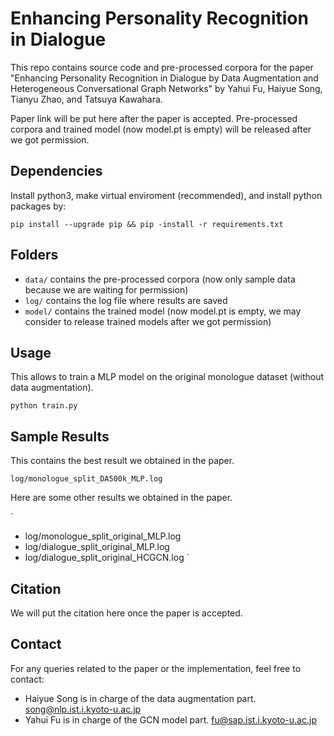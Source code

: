 # Enhancing Personality Recognition in Dialogue
This repo contains source code and pre-processed corpora for the paper "Enhancing Personality Recognition in Dialogue by Data Augmentation and Heterogeneous Conversational Graph Networks" by Yahui Fu, Haiyue Song, Tianyu Zhao, and Tatsuya Kawahara.

Paper link will be put here after the paper is accepted. Pre-processed corpora and trained model (now model.pt is empty) will be released after we got permission.

<!--
## Overview
Our work focuses on improving personality recognition in dialogues, a critical aspect for enhancing human-robot interactions. The challenges addressed include the limited number of speakers in dialogue corpora and the complex modeling of interdependencies in conversations.

### Key Contributions:
1. **Data Augmentation for Personality Recognition:** We propose a novel data interpolation method for speaker data augmentation to increase speaker diversity.
2. **Heterogeneous Conversational Graph Network (HC-GNN):** A new approach to model both contextual influences and inherent personality traits independently.
-->

## Dependencies
Install python3, make virtual enviroment (recommended), and install python packages by:

`
pip install --upgrade pip &&
pip -install -r requirements.txt 
`

## Folders
- `data/` contains the pre-processed corpora (now only sample data because we are waiting for permission)
- `log/` contains the log file where results are saved
- `model/` contains the trained model (now model.pt is empty, we may consider to release trained models after we got permission)


## Usage
This allows to train a MLP model on the original monologue dataset (without data augmentation).

`
python train.py
`


## Sample Results
This contains the best result we obtained in the paper.

`
log/monologue_split_DA500k_MLP.log
`

Here are some other results we obtained in the paper.

`
- log/monologue_split_original_MLP.log
- log/dialogue_split_original_MLP.log
- log/dialogue_split_original_HCGCN.log
`


## Citation
We will put the citation here once the paper is accepted.
<!-- 
`
If you find our work useful in your research, please consider citing:
@inproceedings{fu2024enhancing,
title={Enhancing Personality Recognition in Dialogue by Data Augmentation and Heterogeneous Conversational Graph Networks},
author={Fu, Yahui and Song, Haiyue and Zhao, Tianyu and Kawahara, Tatsuya},
year={2023}
}
`
-->


## Contact
For any queries related to the paper or the implementation, feel free to contact:
- Haiyue Song is in charge of the data augmentation part. [song@nlp.ist.i.kyoto-u.ac.jp](mailto:song@nlp.ist.kyoto-u.ac.jp)
- Yahui Fu is in charge of the GCN model part. [fu@sap.ist.i.kyoto-u.ac.jp](mailto:fu@kyoto-u.ac.jp)